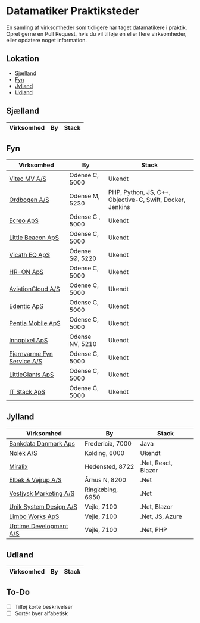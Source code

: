 # Datamatiker Praktiksteder

En samling af virksomheder som tidligere har taget datamatikere i praktik. Opret gerne en Pull Request, hvis du vil tilføje en eller flere virksomheder, eller opdatere noget information.

## Lokation

- [Sjælland](#sjælland)
- [Fyn](#fyn)
- [Jylland](#jylland)
- [Udland](#udland)

## Sjælland

| Virksomhed | By | Stack |
|------------|----|-------|

## Fyn

| Virksomhed | By | Stack |
|------------|----|-------|
| [Vitec MV A/S](https://www.vitecsoftware.com/en/) | Odense C, 5000 | Ukendt |
| [Ordbogen A/S](https://www.ordbogen.com) | Odense M, 5230 | PHP, Python, JS, C++, Objective-C, Swift, Docker, Jenkins |
| [Ecreo ApS](https://www.ecreo.dk) | Odense C , 5000 | Ukendt |
| [Little Beacon ApS](https://littlebeacon.com) | Odense C, 5000 | Ukendt |
| [Vicath EQ ApS](https://vicatheq.dk/) | Odense SØ, 5220 | Ukendt |
| [HR-ON ApS](https://hr-on.com) | Odense C, 5000 | Ukendt |
| [AviationCloud A/S](https://foreflight.com/) | Odense C, 5000 | Ukendt |
| [Edentic ApS](https://edentic.dk/) | Odense C, 5000 | Ukendt |
| [Pentia Mobile ApS](https://pentia.dk) | Odense C, 5000 | Ukendt |
| [Innopixel ApS](https://innopixel.dk/) | Odense NV, 5210 | Ukendt |
| [Fjernvarme Fyn Service A/S](https://www.fjernvarmefyn.dk) | Odense C, 5000 | Ukendt |
| [LittleGiants ApS](https://littlegiants.dk/) | Odense C, 5000 | Ukendt |
| [IT Stack ApS](https://www.itstack.dk) | Odense C, 5000 | Ukendt |

## Jylland

| Virksomhed | By | Stack |
|------------|----|-------|
| [Bankdata Danmark Aps](https://www.bankdata.dk/) | Fredericia, 7000 | Java |
| [Nolek A/S](https://www.nolek.dk/da/) | Kolding, 6000 | Ukendt |
| [Miralix](https://www.miralix.dk/) | Hedensted, 8722 | .Net, React, Blazor |
| [Elbek & Vejrup A/S](https://elbek-vejrup.dk/) | Århus N, 8200 | .Net |
| [Vestjysk Marketing A/S](https://www.vestjyskmarketing.dk/) | Ringkøbing, 6950 | .Net |
| [Unik System Design A/S](https://unik.dk/) | Vejle, 7100 | .Net, Blazor |
| [Limbo Works ApS](https://www.limbo.works) | Vejle, 7100 | .Net, JS, Azure |
| [Uptime Development A/S](https://uptimedevelopment.dk/) | Vejle, 7100 | .Net, PHP |

## Udland

| Virksomhed | By | Stack |
|------------|----|-------|

## To-Do

- [ ] Tilføj korte beskrivelser
- [ ] Sortér byer alfabetisk
